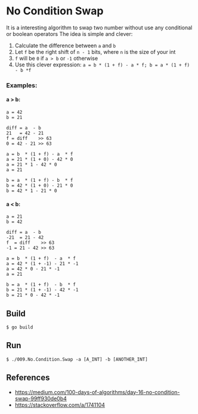 No Condition Swap
=================

It is a interesting algorithm to swap two number without use any conditional or boolean operators
The idea is simple and clever:

1. Calculate the difference between `a` and `b`
2. Let `f` be the right shift of `n - 1` bits, where `n` is the size of your int
3. `f` will be `0` if `a > b` or `-1` otherwise
4. Use this clever expression: `a = b * (1 + f) - a * f; b = a * (1 + f) - b *f`

### Examples:

#### a > b:
```
a = 42
b = 21

diff = a  - b
21   = 42 - 21
f = diff    >> 63
0 = 42 - 21 >> 63

a = b  * (1 + f) - a  * f
a = 21 * (1 + 0) - 42 * 0
a = 21 * 1 - 42 * 0
a = 21

b = a  * (1 + f) - b  * f
b = 42 * (1 + 0) - 21 * 0
b = 42 * 1 - 21 * 0
```

#### a < b:
```
a = 21
b = 42

diff = a  - b
-21  = 21 - 42
f  = diff    >> 63
-1 = 21 - 42 >> 63

a = b  * (1 + f)  - a  * f
a = 42 * (1 + -1) - 21 * -1
a = 42 * 0 - 21 * -1
a = 21

b = a  * (1 + f)  - b  * f
b = 21 * (1 + -1) - 42 * -1
b = 21 * 0 - 42 * -1
```

## Build

```
$ go build
```

## Run
```
$ ./009.No.Condition.Swap -a [A_INT] -b [ANOTHER_INT]
```

References
----------

* https://medium.com/100-days-of-algorithms/day-16-no-condition-swap-99ff930de0b4
* https://stackoverflow.com/a/1741104
